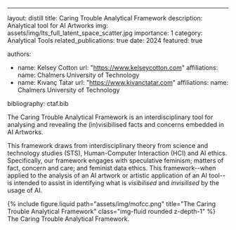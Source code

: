 ---
layout: distill
title: Caring Trouble Analytical Framework
description: Analytical tool for AI Artworks
img: assets/img/lts_full_latent_space_scatter.jpg
importance: 1
category: Analytical Tools
related_publications: true
date: 2024
featured: true

authors:
  - name: Kelsey Cotton
    url: "https://www.kelseycotton.com"
    affiliations:
      name: Chalmers University of Technology
  - name: Kıvanç Tatar
    url: "https://www.kivanctatar.com"
    affiliations: 
      name: Chalmers University of Technology

bibliography: ctaf.bib

The Caring Trouble Analytical Framework is an interdisciplinary tool for analysing and revealing the (in)visibilised facts and concerns embedded in AI Artworks.

This framework draws from interdisciplinary theory from science and technology studies (STS), Human-Computer Interaction (HCI) and AI ethics. Specifically, our framework engages with speculative feminism; matters of fact, concern and care; and feminist data ethics. This framework--when applied to the analysis of an AI artwork or artistic application of an AI tool--is intended to assist in identifying what is *visibilised* and *invisilised* by the usage of AI. 


<div class="row justify-content-sm-center">
    <div class="col-sm mt-3 mt-md-0">
        {% include figure.liquid path="assets/img/mofcc.png" title="The Caring Trouble Analytical Framework" class="img-fluid rounded z-depth-1" %}
    </div>
</div>
<div class="caption">
    The Caring Trouble Analytical Framework.
</div>